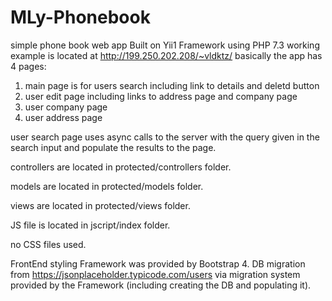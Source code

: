 # MLy-Phonebook
simple phone book web app 
Built on Yii1 Framework using PHP 7.3
working example is located at http://199.250.202.208/~vldktz/
basically the app has 4 pages: 
1. main page is for users search including link to details and deletd button
2. user edit page including links to address page and company page
3. user company page
4. user address page

user search page uses async calls to the server with the query given in the search input and populate the results to the page.

controllers are located in protected/controllers folder.

models are located in protected/models folder.

views are located in protected/views folder.

JS file is located in jscript/index folder.

no CSS files used.

FrontEnd styling Framework was provided by Bootstrap 4.
DB migration from https://jsonplaceholder.typicode.com/users via migration system provided by the Framework (including creating the DB and populating it).
